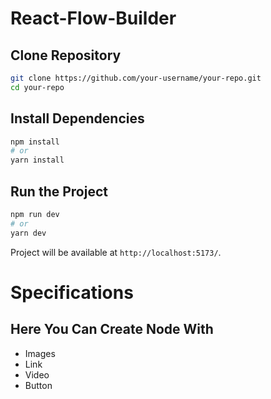 # React-Flow-Builder

## Clone Repository
```sh
git clone https://github.com/your-username/your-repo.git
cd your-repo
```

## Install Dependencies
```sh
npm install
# or
yarn install
```

## Run the Project
```sh
npm run dev
# or
yarn dev
```

Project will be available at `http://localhost:5173/`.

# Specifications

## Here You Can Create Node With

- Images
- Link
- Video
- Button

